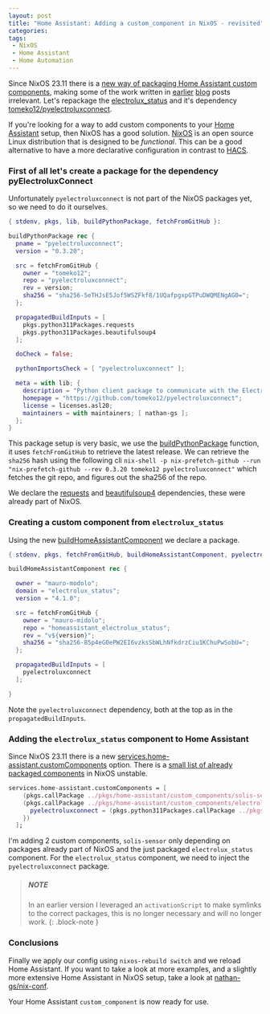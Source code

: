 ```yaml
---
layout: post
title: "Home Assistant: Adding a custom_component in NixOS - revisited"
categories: 
tags:
 - NixOS
 - Home Assistant
 - Home Automation
---
```


Since NixOS 23.11 there is a [new way of packaging Home Assistant custom components](https://github.com/NixOS/nixpkgs/tree/master/pkgs/servers/home-assistant/custom-components), making some of the work written in [earlier](/2023/03/29/home-assistant-add-a-custom-component-in-nixos/) [blog](/2023/07/03/home-assistant-add-a-custom-component-in-nixos-part2/) posts irrelevant. Let's repackage the [electrolux_status](https://github.com/mauro-midolo/homeassistant_electrolux_status) and it's dependency [tomeko12/pyelectroluxconnect](https://github.com/tomeko12/pyelectroluxconnect). 

If you're looking for a way to add custom components to your [Home Assistant](https://home-assistant.io/) setup, then NixOS has a good solution. [NixOS](https://nixos.org) is an open source Linux distribution that is designed to be _functional_. This can be a good alternative to have a more declarative configuration in contrast to [HACS](https://hacs.xyz/). 

### First of all let's create a package for the dependency pyElectroluxConnect

Unfortunately `pyelectroluxconnect` is not part of the NixOS packages yet, so we need to do it ourselves.

```nix
{ stdenv, pkgs, lib, buildPythonPackage, fetchFromGitHub }:

buildPythonPackage rec {
  pname = "pyelectroluxconnect";
  version = "0.3.20";

  src = fetchFromGitHub {
    owner = "tomeko12";
    repo = "pyelectroluxconnect";
    rev = version;
    sha256 = "sha256-5eTHJsE5Jof5WSZFkf8/1UQafpgxpGTPuDWQMENgAG0=";
  };

  propagatedBuildInputs = [
    pkgs.python311Packages.requests
    pkgs.python311Packages.beautifulsoup4
  ];

  doCheck = false;

  pythonImportsCheck = [ "pyelectroluxconnect" ];

  meta = with lib; {
    description = "Python client package to communicate with the Electrolux Connectivity Platform";
    homepage = "https://github.com/tomeko12/pyelectroluxconnect";
    license = licenses.asl20;
    maintainers = with maintainers; [ nathan-gs ];
  };
}
```

This package setup is very basic, we use the [buildPythonPackage](https://github.com/NixOS/nixpkgs/blob/master/doc/languages-frameworks/python.section.md#building-packages-and-applications-building-packages-and-applications) function, it uses `fetchFromGitHub` to retrieve the latest release. We can retrieve the `sha256` hash using the following cli `nix-shell -p nix-prefetch-github --run "nix-prefetch-github --rev 0.3.20 tomeko12 pyelectroluxconnect"` which fetches the git repo, and figures out the sha256 of the repo. 

We declare the [requests](https://search.nixos.org/packages?channel=23.11&show=python311Packages.requests&from=0&size=50&sort=relevance&type=packages&query=requests) and [beautifulsoup4](https://search.nixos.org/packages?channel=23.11&from=0&size=50&sort=relevance&type=packages&query=beautifulsoup4) dependencies, these were already part of NixOS. 

### Creating a custom component from `electrolux_status`

Using the new [buildHomeAssistantComponent](https://github.com/NixOS/nixpkgs/tree/master/pkgs/servers/home-assistant/custom-components) we declare a package. 

```nix
{ stdenv, pkgs, fetchFromGitHub, buildHomeAssistantComponent, pyelectroluxconnect }:

buildHomeAssistantComponent rec {

  owner = "mauro-modolo";
  domain = "electrolux_status";
  version = "4.1.0";

  src = fetchFromGitHub {
    owner = "mauro-midolo";
    repo = "homeassistant_electrolux_status";
    rev = "v${version}";
    sha256 = "sha256-85p4eG0ePW2EI6vzksSbWLhNfkdrzCiu1KChuPwSobU=";
  };

  propagatedBuildInputs = [
    pyelectroluxconnect
  ];

}
```

Note the `pyelectroluxconnect` dependency, both at the top as in the `propagatedBuildInputs`.

### Adding the `electrolux_status` component to Home Assistant

Since NixOS 23.11 there is a new [services.home-assistant.customComponents](https://search.nixos.org/options?channel=23.11&show=services.home-assistant.customComponents&from=0&size=50&sort=relevance&type=packages&query=home-assistant.) option. There is a [small list of already packaged components](https://search.nixos.org/packages?channel=unstable&from=0&size=50&sort=relevance&type=packages&query=home-assistant-custom-components) in NixOS unstable.

```nix
services.home-assistant.customComponents = [
    (pkgs.callPackage ../pkgs/home-assistant/custom_components/solis-sensor.nix {})
    (pkgs.callPackage ../pkgs/home-assistant/custom_components/electrolux-status.nix {
      pyelectroluxconnect = (pkgs.python311Packages.callPackage ../pkgs/python/pyelectroluxconnect.nix {});
    })
  ];
```

I'm adding 2 custom components, `solis-sensor` only depending on packages already part of NixOS and the just packaged `electrolux_status` component. For the `electrolux_status` component, we need to inject the `pyelectroluxconnect` package.

> ##### NOTE
>
> In an earlier version I leveraged an `activationScript` to make symlinks to the correct packages, this is no longer necessary and will no longer work.
{: .block-note }


### Conclusions 

Finally we apply our config using `nixos-rebuild switch` and we reload Home Assistant. If you want to take a look at more examples, and a slightly more extensive Home Assistant in NixOS setup, take a look at [nathan-gs/nix-conf](https://github.com/nathan-gs/nix-conf). 

Your Home Assistant `custom_component` is now ready for use. 